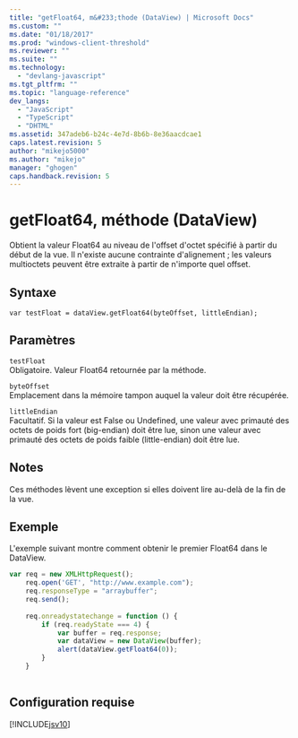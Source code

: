 ```yaml
---
title: "getFloat64, m&#233;thode (DataView) | Microsoft Docs"
ms.custom: ""
ms.date: "01/18/2017"
ms.prod: "windows-client-threshold"
ms.reviewer: ""
ms.suite: ""
ms.technology: 
  - "devlang-javascript"
ms.tgt_pltfrm: ""
ms.topic: "language-reference"
dev_langs: 
  - "JavaScript"
  - "TypeScript"
  - "DHTML"
ms.assetid: 347adeb6-b24c-4e7d-8b6b-8e36aacdcae1
caps.latest.revision: 5
author: "mikejo5000"
ms.author: "mikejo"
manager: "ghogen"
caps.handback.revision: 5
---
```

# getFloat64, m&#233;thode (DataView)
Obtient la valeur Float64 au niveau de l'offset d'octet spécifié à partir du début de la vue.  Il n'existe aucune contrainte d'alignement ; les valeurs multioctets peuvent être extraite à partir de n'importe quel offset.  
  
## Syntaxe  
  
```  
var testFloat = dataView.getFloat64(byteOffset, littleEndian);   
```  
  
## Paramètres  
 `testFloat`  
 Obligatoire.  Valeur Float64 retournée par la méthode.  
  
 `byteOffset`  
 Emplacement dans la mémoire tampon auquel la valeur doit être récupérée.  
  
 `littleEndian`  
 Facultatif.  Si la valeur est False ou Undefined, une valeur avec primauté des octets de poids fort \(big\-endian\) doit être lue, sinon une valeur avec primauté des octets de poids faible \(little\-endian\) doit être lue.  
  
## Notes  
 Ces méthodes lèvent une exception si elles doivent lire au\-delà de la fin de la vue.  
  
## Exemple  
 L'exemple suivant montre comment obtenir le premier Float64 dans le DataView.  
  
```javascript  
var req = new XMLHttpRequest();  
    req.open('GET', "http://www.example.com");  
    req.responseType = "arraybuffer";  
    req.send();  
  
    req.onreadystatechange = function () {  
        if (req.readyState === 4) {  
            var buffer = req.response;  
            var dataView = new DataView(buffer);  
            alert(dataView.getFloat64(0));  
        }  
    }  
  
```  
  
## Configuration requise  
 [!INCLUDE[jsv10](../../javascript/reference/includes/jsv10-md.md)]
